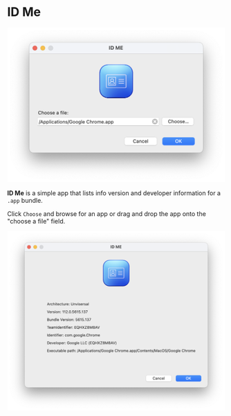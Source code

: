 # ID Me

![001](support/001.png)

**ID Me** is a simple app that lists info version and developer information for a `.app` bundle.

Click `Choose` and browse for an app or drag and drop the app onto the "choose a file" field.


![001](support/002.png)